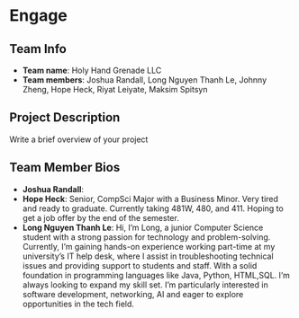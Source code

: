 # Engage
## Team Info
- **Team name**: Holy Hand Grenade LLC
- **Team members**: Joshua Randall, Long Nguyen Thanh Le, Johnny Zheng, Hope Heck, Riyat Leiyate, Maksim Spitsyn
## Project Description
Write a brief overview of your project
## Team Member Bios
- **Joshua Randall**: 
- **Hope Heck**: Senior, CompSci Major with a Business Minor. Very tired and ready to graduate. Currently taking 481W, 480, and 411. Hoping to get a job offer by the end of the semester.
- **Long Nguyen Thanh Le**: Hi, I’m Long, a junior Computer Science student with a strong passion for technology and problem-solving. Currently, I’m gaining hands-on experience working part-time at my university’s IT help desk, where I assist in troubleshooting technical issues and providing support to students and staff. With a solid foundation in programming languages like Java, Python, HTML,SQL. I’m always looking to expand my skill set. I’m particularly interested in software development, networking, AI and eager to explore opportunities in the tech field.